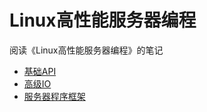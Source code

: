 # Linux高性能服务器编程

阅读《Linux高性能服务器编程》的笔记

- [基础API](basic-api/README.md)
- [高级IO](advanced-io/README.md)
- [服务器程序框架](server-framework/README.md)